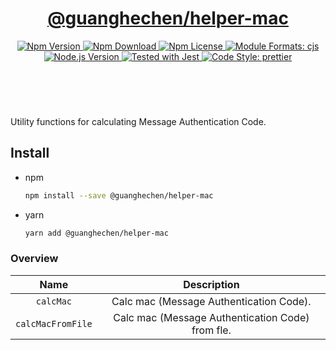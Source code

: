 <header>
  <h1 align="center">
    <a href="https://github.com/guanghechen/node-scaffolds/tree/@guanghechen/helper-mac@5.0.9/packages/helper-mac#readme">@guanghechen/helper-mac</a>
  </h1>
  <div align="center">
    <a href="https://www.npmjs.com/package/@guanghechen/helper-mac">
      <img
        alt="Npm Version"
        src="https://img.shields.io/npm/v/@guanghechen/helper-mac.svg"
      />
    </a>
    <a href="https://www.npmjs.com/package/@guanghechen/helper-mac">
      <img
        alt="Npm Download"
        src="https://img.shields.io/npm/dm/@guanghechen/helper-mac.svg"
      />
    </a>
    <a href="https://www.npmjs.com/package/@guanghechen/helper-mac">
      <img
        alt="Npm License"
        src="https://img.shields.io/npm/l/@guanghechen/helper-mac.svg"
      />
    </a>
    <a href="#install">
      <img
        alt="Module Formats: cjs"
        src="https://img.shields.io/badge/module_formats-cjs-green.svg"
      />
    </a>
    <a href="https://github.com/nodejs/node">
      <img
        alt="Node.js Version"
        src="https://img.shields.io/node/v/@guanghechen/helper-mac"
      />
    </a>
    <a href="https://github.com/facebook/jest">
      <img
        alt="Tested with Jest"
        src="https://img.shields.io/badge/tested_with-jest-9c465e.svg"
      />
    </a>
    <a href="https://github.com/prettier/prettier">
      <img
        alt="Code Style: prettier"
        src="https://img.shields.io/badge/code_style-prettier-ff69b4.svg?style=flat-square"
      />
    </a>
  </div>
</header>
<br/>

Utility functions for calculating Message Authentication Code.


## Install

* npm

  ```bash
  npm install --save @guanghechen/helper-mac
  ```

* yarn

  ```bash
  yarn add @guanghechen/helper-mac
  ```


### Overview

Name                  | Description
:--------------------:|:----------------------------:
`calcMac`             | Calc mac (Message Authentication Code).
`calcMacFromFile`     | Calc mac (Message Authentication Code) from fle.


[homepage]: https://github.com/guanghechen/node-scaffolds/tree/@guanghechen/helper-mac@5.0.9/packages/helper-mac#readme
